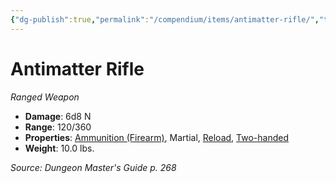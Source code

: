 ```yaml
---
{"dg-publish":true,"permalink":"/compendium/items/antimatter-rifle/","tags":["compendium/src/5e/dmg","item/property/ammunition/firearm","item/property/martial","item/property/reload","item/property/two-handed","item/weapon/martial/ranged"]}
---
```


# Antimatter Rifle
*Ranged Weapon*  

- **Damage**: 6d8 N
- **Range**: 120/360
- **Properties**: [Ammunition (Firearm)](rules/item-properties.md#Ammunition%20(Firearm)), Martial, [Reload](rules/item-properties.md#Reload), [Two-handed](rules/item-properties.md#Two-handed)
- **Weight**: 10.0 lbs.

*Source: Dungeon Master's Guide p. 268*